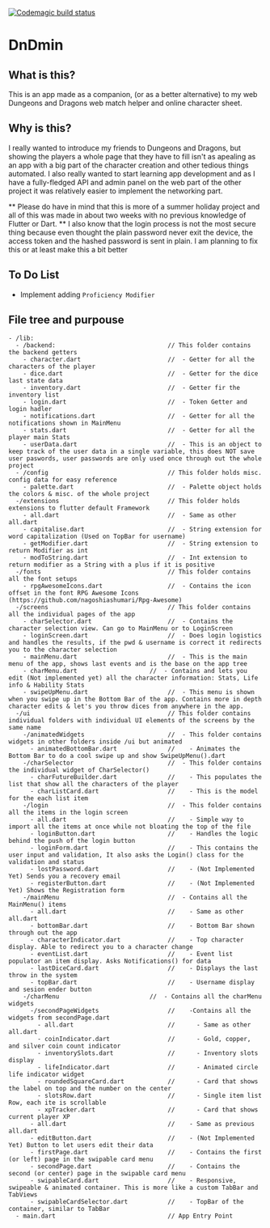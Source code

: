 [![Codemagic build status](https://api.codemagic.io/apps/5f559c7a9c7311daa2f36867/5f559c7a9c7311daa2f36866/status_badge.svg)](https://codemagic.io/apps/5f559c7a9c7311daa2f36867/5f559c7a9c7311daa2f36866/latest_build)

# DnDmin

## What is this?
This is an app made as a companion, (or as a better alternative) to my web Dungeons and Dragons
web match helper and online character sheet.

## Why is this?
I really wanted to introduce my friends to Dungeons and Dragons, but showing the players a whole page
that they have to fill isn't as apealing as an app with a big part of the character creation and
other tedious things automated.
I also really wanted to start learning app development and as I have a fully-fledged API and
admin panel on the web part of the other project it was relatively easier to implement the networking part.  

** Please do have in mind that this is more of a summer holiday project and all of this was made in about two
weeks with no previous knowledge of Flutter or Dart. **
I also know that the login process is not the most secure thing because even thought the plain password
never exit the device, the access token and the hashed password is sent in plain. 
I am planning to fix this or at least make this a bit better

## To Do List
- Implement adding ```Proficiency Modifier```

## File tree and purpouse
```
- /lib:
  - /backend:                               // This folder contains the backend getters
    - character.dart                        //  - Getter for all the characters of the player
    - dice.dart                             //  - Getter for the dice last state data
    - inventory.dart                        //  - Getter fir the inventory list
    - login.dart                            //  - Token Getter and login hadler
    - notifications.dart                    //  - Getter for all the notifications shown in MainMenu
    - stats.dart                            //  - Getter for all the player main Stats
    - userData.dart                         //  - This is an object to keep track of the user data in a single variable, this does NOT save user paswords, user passwords are only used once through out the whole project
  - /config                                 // This folder holds misc. config data for easy reference
    - palette.dart                          //  - Palette object holds the colors & misc. of the whole project
  -/extensions                              // This folder holds extensions to flutter default Framework
    - all.dart                              //  - Same as other all.dart
    - capitalise.dart                       //  - String extension for word capitalization (Used on TopBar for username)
    - getModifier.dart                      //  - String extension to return Modifier as int
    - modToString.dart                      //  - Int extension to return modifier as a String with a plus if it is positive
  -/fonts                                   // This folder contains all the font setups
    - rpgAwesomeIcons.dart                  //  - Contains the icon offset in the font RPG Awesome Icons (https://github.com/nagoshiashumari/Rpg-Awesome)
  -/screens                                 // This folder contains all the individual pages of the app
    - charSelector.dart                     //  - Contains the character selection view. Can go to MainMenu or to LoginScreen
    - loginScreen.dart                      //  - Does login logistics and handles the results, if the pwd & username is correct it redirects you to the character selection
    - mainMenu.dart                         //  - This is the main menu of the app, shows last events and is the base on the app tree
    - charMenu.dart                    //  - Contains and lets you edit (Not implemented yet) all the character information: Stats, Life info & Hability Stats
    - swipeUpMenu.dart                      //  - This menu is shown when you swipe up in the Bottom Bar of the app. Contains more in depth character edits & let's you throw dices from anywhere in the app.
  -/ui                                      // This folder contains individual folders with individual UI elements of the screens by the same name
    -/animatedWidgets                       //  - This folder contains widgets in other folders inside /ui but animated
      - animatedBottomBar.dart              //    - Animates the Bottom Bar to do a cool swipe up and show SwipeUpMenu().dart
    -/charSelector                          //  - This folder contains the individual widget of CharSelector()
      - charFutureBuilder.dart              //    - This populates the list that show all the characters of the player
      - charListCard.dart                   //    - This is the model for the each list item
    -/login                                 //  - This folder contains all the items in the login screen
      - all.dart                            //    - Simple way to import all the items at once while not bloating the top of the file
      - loginButton.dart                    //    - Handles the logic behind the push of the login button
      - loginForm.dart                      //    - This contains the user input and validation, It also asks the Login() class for the validation and status
      - lostPassword.dart                   //    - (Not Implemented Yet) Sends you a recovery email
      - registerButton.dart                 //    - (Not Implemented Yet) Shows the Registration form
    -/mainMenu                              //  - Contains all the MainMenu() items
      - all.dart                            //    - Same as other all.dart
      - bottomBar.dart                      //    - Bottom Bar shown through out the app
      - characterIndicator.dart             //    - Top character display. Able to redirect you to a character change
      - eventList.dart                      //    - Event list populator an item display. Asks Notifications() for data
      - lastDiceCard.dart                   //    - Displays the last throw in the system
      - topBar.dart                         //    - Username display and sesion ender button
    -/charMenu                         //  - Contains all the charMenu widgets
      -/secondPageWidgets                   //    -Contains all the widgets from secondPage.dart
        - all.dart                          //      - Same as other all.dart
        - coinIndicator.dart                //      - Gold, copper, and silver coin count indicator
        - inventorySlots.dart               //      - Inventory slots display
        - lifeIndicator.dart                //      - Animated circle life indicator widget
        - roundedSquareCard.dart            //      - Card that shows the label on top and the number on the center
        - slotsRow.dart                     //      - Single item list Row, each ite is scrollable
        - xpTracker.dart                    //      - Card that shows current player XP
      - all.dart                            //    - Same as previous all.dart
      - editButton.dart                     //    - (Not Implemented Yet) Button to let users edit their data
      - firstPage.dart                      //    - Contains the first (or left) page in the swipable card menu
      - secondPage.dart                     //    - Contains the second (or center) page in the swipable card menu
      - swipableCard.dart                   //    - Responsive, swipeable & animated container. This is more like a custom TabBar and TabViews
      - swipableCardSelector.dart           //    - TopBar of the container, similar to TabBar
  - main.dart                               // App Entry Point    
```
